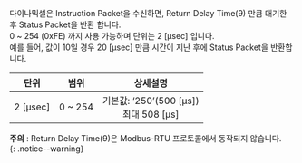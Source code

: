 다이나믹셀은 Instruction Packet을 수신하면, Return Delay Time(9) 만큼 대기한 후 Status Packet을 반환 합니다.  
0 ~ 254 (0xFE) 까지 사용 가능하며 단위는 2 [μsec] 입니다.  
예를 들어, 값이 10일 경우 20 [μsec] 만큼 시간이 지난 후에 Status Packet을 반환합니다.

|   단위   |  범위   |                  상세설명                  |
|:--------:|:-------:|:------------------------------------------:|
| 2 [μsec] | 0 ~ 254 | 기본값: ‘250’(500 [μs]) <br> 최대 508 [μs] |

**주의** : Return Delay Time(9)은 Modbus-RTU 프로토콜에서 동작되지 않습니다.   
{: .notice--warning}
